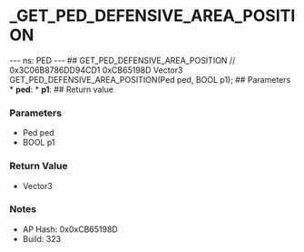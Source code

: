 # _GET_PED_DEFENSIVE_AREA_POSITION

--- ns: PED --- ## GET_PED_DEFENSIVE_AREA_POSITION  // 0x3C06B8786DD94CD1 0xCB65198D Vector3 GET_PED_DEFENSIVE_AREA_POSITION(Ped ped, BOOL p1);   ## Parameters * **ped**: * **p1**:  ## Return value

### Parameters
* Ped ped
* BOOL p1

### Return Value
* Vector3

### Notes
* AP Hash: 0x0xCB65198D
* Build: 323

